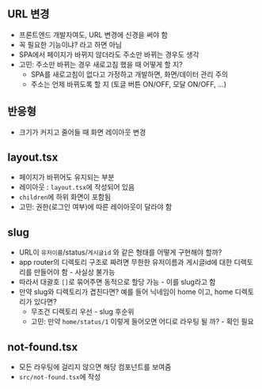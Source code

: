## URL 변경

- 프론트엔드 개발자여도, URL 변경에 신경을 써야 함
- 꼭 필요한 기능이냐? 라고 하면 아님
- SPA에서 페이지가 바뀌지 않더라도 주소만 바뀌는 경우도 생각
- 고민: 주소만 바뀌는 경우 새로고침 했을 때 어떻게 할 지?
	- SPA를 새로고침이 없다고 가정하고 개발하면, 화면/데이터 관리 주의
	- 주소는 언제 바뀌도록 할 지 (토글 버튼 ON/OFF, 모달 ON/OFF, ...)
## 반응형

- 크기가 커지고 줄어들 때 화면 레이아웃 변경

## layout.tsx

- 페이지가 바뀌어도 유지되는 부분
- 레이아웃 : `layout.tsx`에 작성되어 있음
- `children`에 하위 화면이 포함됨
- 고민: 권한(로그인 여부)에 따른 레이아웃이 달라야 함
## slug

- URL이 `유저이름`/status/`게시글id` 와 같은 형태를 어떻게 구현해야 할까?
- app router의 디렉토리 구조로 짜려면 무한한 유저이름과 게시글id에 대한 디렉토리를 만들어야 함 - 사실상 불가능
- 따라서 대괄호 `[]`로 묶어주면 동적으로 할당 가능 - 이를 slug라고 함
- 만약 slug와 디렉토리가 겹친다면? 예를 들어 닉네임이 home 이고, home 디렉토리가 있다면?
	- 무조건 디렉토리 우선 - slug 후순위
	- 고민: 만약 `home/status/1` 이렇게 들어오면 어디로 라우팅 될 까? - 확인 필요

## not-found.tsx

- 모든 라우팅에 걸리지 않으면 해당 컴포넌트를 보여줌
- `src/not-found.tsx`에 작성

